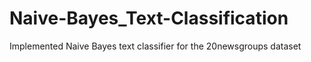 # Naive-Bayes_Text-Classification
Implemented Naive Bayes text classifier for the 20newsgroups dataset
